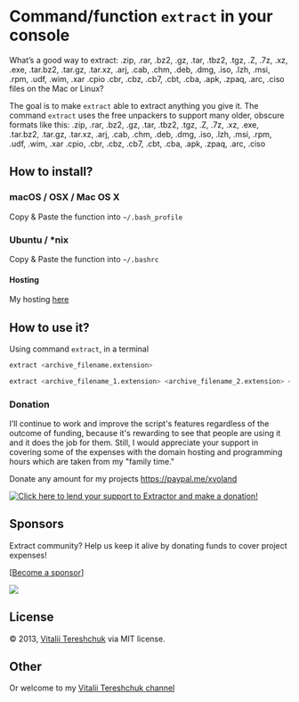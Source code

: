 # Command/function `extract` in your console

What’s a good way to extract: .zip, .rar, .bz2, .gz, .tar, .tbz2, .tgz, .Z, .7z, .xz, .exe, .tar.bz2, .tar.gz, .tar.xz, .arj, .cab, .chm, .deb, .dmg, .iso, .lzh, .msi, .rpm, .udf, .wim, .xar .cpio .cbr, .cbz, .cb7, .cbt, .cba, .apk, .zpaq, .arc, .ciso files on the Mac or Linux?

The goal is to make `extract` able to extract anything you give it. The command `extract` uses the free unpackers to support many older, obscure formats like this: .zip, .rar, .bz2, .gz, .tar, .tbz2, .tgz, .Z, .7z, .xz, .exe, .tar.bz2, .tar.gz, .tar.xz, .arj, .cab, .chm, .deb, .dmg, .iso, .lzh, .msi, .rpm, .udf, .wim, .xar .cpio, .cbr, .cbz, .cb7, .cbt, .cba, .apk, .zpaq, .arc, .ciso

## How to install?

### macOS / OSX / Mac OS X

Copy & Paste the function into `~/.bash_profile`

### Ubuntu / *nix

Copy & Paste the function into `~/.bashrc`

#### Hosting

My hosting <a href='https://goo.gl/3KpxQI'>here</a>

## How to use it?

Using command `extract`, in a terminal

```bash
extract <archive_filename.extension>
```

```bash
extract <archive_filename_1.extension> <archive_filename_2.extension> <archive_filename_3.extension> ...
```

### Donation

I’ll continue to work and improve the script's features regardless of the outcome of funding, because it's rewarding to see that people are using it and it does the job for them. Still, I would appreciate your support in covering some of the expenses with the domain hosting and programming hours which are taken from my "family time."

Donate any amount for my projects <a href='https://paypal.me/xvoland'>https://paypal.me/xvoland</a>

<a href='https://www.paypal.com/cgi-bin/webscr?cmd=_s-xclick&hosted_button_id=9D4YBRWH8QURU'><img alt='Click here to lend your support to Extractor and make a donation!' src='https://www.paypalobjects.com/en_US/GB/i/btn/btn_donateCC_LG.gif' border='0' /></a>

## Sponsors

Extract community? Help us keep it alive by donating funds to cover project expenses!

[[Become a sponsor](https://opencollective.com/extract#support)]

<a href="https://opencollective.com/extract/backers/0/website" target="_blank">
    <img src="https://opencollective.com/extract/backers/0/avatar">
  </a>

## License

&copy; 2013, [Vitalii Tereshchuk](http://dotoca.net) via MIT license.

## Other

Or welcome to my <a href='https://www.youtube.com/user/xVoLAnD'>Vitalii Tereshchuk channel</a>

